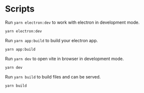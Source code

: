 # Scripts

Run `yarn electron:dev` to work with electron in development mode.
```bash
yarn electron:dev
```

Run `yarn app:build` to build your electron app.
```bash
yarn app:build
```

Run `yarn dev` to open vite in browser in development mode.
```bash
yarn dev
```
Run `yarn build` to build files and can be served.
```bash
yarn build
```
